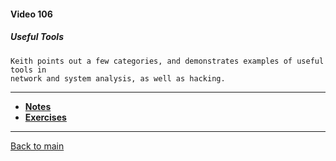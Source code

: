 #### Video 106

##### Useful Tools

```
Keith points out a few categories, and demonstrates examples of useful tools in
network and system analysis, as well as hacking.
```

---

- **[Notes](notes.md)**
- **[Exercises](exercises.md)**

---

[Back to main](https://github.com/rot0xd/CBTNuggets/blob/master/CEHv9/README.md)

